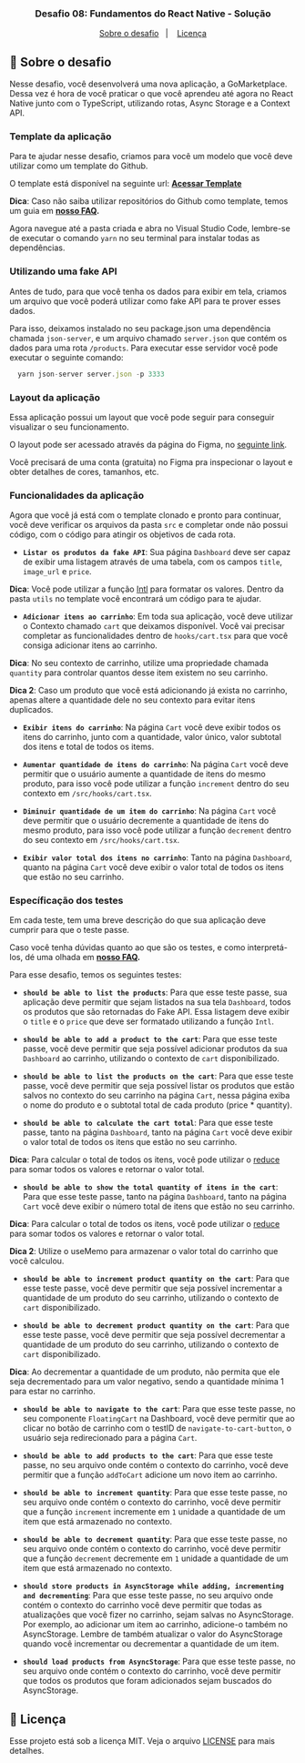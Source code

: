 <h3 align="center">
  Desafio 08: Fundamentos do React Native - Solução
</h3>

<p align="center">
  <a href="#rocket-sobre-o-desafio">Sobre o desafio</a>&nbsp;&nbsp;&nbsp;|&nbsp;&nbsp;&nbsp;
  <a href="#memo-licença">Licença</a>
</p>

## :rocket: Sobre o desafio

Nesse desafio, você desenvolverá uma nova aplicação, a GoMarketplace. Dessa vez é hora de você praticar o que você aprendeu até agora no React Native junto com o TypeScript, utilizando rotas, Async Storage e a Context API.

### Template da aplicação

Para te ajudar nesse desafio, criamos para você um modelo que você deve utilizar como um template do Github.

O template está disponível na seguinte url: **[Acessar Template](https://github.com/Rocketseat/gostack-template-fundamentos-react-native)**

**Dica**: Caso não saiba utilizar repositórios do Github como template, temos um guia em **[nosso FAQ](https://github.com/Rocketseat/bootcamp-gostack-desafios/tree/master/faq-desafios).**

Agora navegue até a pasta criada e abra no Visual Studio Code, lembre-se de executar o comando `yarn` no seu terminal para instalar todas as dependências.

### Utilizando uma fake API

Antes de tudo, para que você tenha os dados para exibir em tela, criamos um arquivo que você poderá utilizar como fake API para te prover esses dados.

Para isso, deixamos instalado no seu package.json uma dependência chamada `json-server`, e um arquivo chamado `server.json` que contém os dados para uma rota `/products`. Para executar esse servidor você pode executar o seguinte comando:

```js
  yarn json-server server.json -p 3333
```

### Layout da aplicação

Essa aplicação possui um layout que você pode seguir para conseguir visualizar o seu funcionamento.

O layout pode ser acessado através da página do Figma, no [seguinte link](https://www.figma.com/file/VgK3hsmyGbqiGu9FdqfUzF/GoMarketplace?node-id=0%3A1).

Você precisará de uma conta (gratuita) no Figma pra inspecionar o layout e obter detalhes de cores, tamanhos, etc.

### Funcionalidades da aplicação

Agora que você já está com o template clonado e pronto para continuar, você deve verificar os arquivos da pasta `src` e completar onde não possui código, com o código para atingir os objetivos de cada rota.

- **`Listar os produtos da fake API`**: Sua página `Dashboard` deve ser capaz de exibir uma listagem através de uma tabela, com os campos `title`, `image_url` e `price`.

**Dica**: Você pode utilizar a função [Intl](https://developer.mozilla.org/pt-BR/docs/Web/JavaScript/Reference/Global_Objects/NumberFormat) para formatar os valores. Dentro da pasta `utils` no template você encontrará um código para te ajudar.

- **`Adicionar itens ao carrinho`**: Em toda sua aplicação, você deve utilizar o Contexto chamado `cart` que deixamos disponível. Você vai precisar completar as funcionalidades dentro de `hooks/cart.tsx` para que você consiga adicionar itens ao carrinho.

**Dica**: No seu contexto de carrinho, utilize uma propriedade chamada `quantity` para controlar quantos desse item existem no seu carrinho.

**Dica 2**: Caso um produto que você está adicionando já exista no carrinho, apenas altere a quantidade dele no seu contexto para evitar itens duplicados.

- **`Exibir itens do carrinho`**: Na página `Cart` você deve exibir todos os itens do carrinho, junto com a quantidade, valor único, valor subtotal dos itens e total de todos os items.

- **`Aumentar quantidade de itens do carrinho`**: Na página `Cart` você deve permitir que o usuário aumente a quantidade de itens do mesmo produto, para isso você pode utilizar a função `increment` dentro do seu contexto em `/src/hooks/cart.tsx`.

- **`Diminuir quantidade de um item do carrinho`**: Na página `Cart` você deve permitir que o usuário decremente a quantidade de itens do mesmo produto, para isso você pode utilizar a função `decrement` dentro do seu contexto em `/src/hooks/cart.tsx`.

- **`Exibir valor total dos itens no carrinho`**: Tanto na página `Dashboard`, quanto na página `Cart` você deve exibir o valor total de todos os itens que estão no seu carrinho.

### Específicação dos testes

Em cada teste, tem uma breve descrição do que sua aplicação deve cumprir para que o teste passe.

Caso você tenha dúvidas quanto ao que são os testes, e como interpretá-los, dé uma olhada em **[nosso FAQ](https://github.com/Rocketseat/bootcamp-gostack-desafios/tree/master/faq-desafios).**

Para esse desafio, temos os seguintes testes:

- **`should be able to list the products`**: Para que esse teste passe, sua aplicação deve permitir que sejam listados na sua tela `Dashboard`, todos os produtos que são retornadas do Fake API. Essa listagem deve exibir o `title` e o `price` que deve ser formatado utilizando a função `Intl`.

- **`should be able to add a product to the cart`**: Para que esse teste passe, você deve permitir que seja possível adicionar produtos da sua `Dashboard` ao carrinho, utilizando o contexto de `cart` disponibilizado.

- **`should be able to list the products on the cart`**: Para que esse teste passe, você deve permitir que seja possível listar os produtos que estão salvos no contexto do seu carrinho na página `Cart`, nessa página exiba o nome do produto e o subtotal total de cada produto (price \* quantity).

- **`should be able to calculate the cart total`**: Para que esse teste passe, tanto na página `Dashboard`, tanto na página `Cart` você deve exibir o valor total de todos os itens que estão no seu carrinho.

**Dica**: Para calcular o total de todos os itens, você pode utilizar o [reduce](https://developer.mozilla.org/pt-BR/docs/Web/JavaScript/Reference/Global_Objects/Array/reduce) para somar todos os valores e retornar o valor total.

- **`should be able to show the total quantity of itens in the cart`**: Para que esse teste passe, tanto na página `Dashboard`, tanto na página `Cart` você deve exibir o número total de itens que estão no seu carrinho.

**Dica**: Para calcular o total de todos os itens, você pode utilizar o [reduce](https://developer.mozilla.org/pt-BR/docs/Web/JavaScript/Reference/Global_Objects/Array/reduce) para somar todos os valores e retornar o valor total.

**Dica 2**: Utilize o useMemo para armazenar o valor total do carrinho que você calculou.

- **`should be able to increment product quantity on the cart`**: Para que esse teste passe, você deve permitir que seja possível incrementar a quantidade de um produto do seu carrinho, utilizando o contexto de `cart` disponibilizado.

- **`should be able to decrement product quantity on the cart`**: Para que esse teste passe, você deve permitir que seja possível decrementar a quantidade de um produto do seu carrinho, utilizando o contexto de `cart` disponibilizado.

**Dica**: Ao decrementar a quantidade de um produto, não permita que ele seja decrementado para um valor negativo, sendo a quantidade mínima 1 para estar no carrinho.

- **`should be able to navigate to the cart`**: Para que esse teste passe, no seu componente `FloatingCart` na Dashboard, você deve permitir que ao clicar no botão de carrinho com o testID de `navigate-to-cart-button`, o usuário seja redirecionado para a página `Cart`.

- **`should be able to add products to the cart`**: Para que esse teste passe, no seu arquivo onde contém o contexto do carrinho, você deve permitir que a função `addToCart` adicione um novo item ao carrinho.

- **`should be able to increment quantity`**: Para que esse teste passe, no seu arquivo onde contém o contexto do carrinho, você deve permitir que a função `increment` incremente em `1` unidade a quantidade de um item que está armazenado no contexto.

- **`should be able to decrement quantity`**: Para que esse teste passe, no seu arquivo onde contém o contexto do carrinho, você deve permitir que a função `decrement` decremente em `1` unidade a quantidade de um item que está armazenado no contexto.

- **`should store products in AsyncStorage while adding, incrementing and decrementing`**: Para que esse teste passe, no seu arquivo onde contém o contexto do carrinho você deve permitir que todas as atualizações que você fizer no carrinho, sejam salvas no AsyncStorage. Por exemplo, ao adicionar um item ao carrinho, adicione-o também no AsyncStorage. Lembre de também atualizar o valor do AsyncStorage quando você incrementar ou decrementar a quantidade de um item.

- **`should load products from AsyncStorage`**: Para que esse teste passe, no seu arquivo onde contém o contexto do carrinho, você deve permitir que todos os produtos que foram adicionados sejam buscados do AsyncStorage.

## :memo: Licença

Esse projeto está sob a licença MIT. Veja o arquivo [LICENSE](../LICENSE) para mais detalhes.
